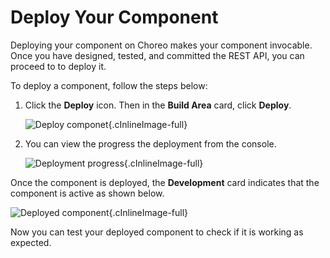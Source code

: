 # Deploy Your Component

Deploying your component on Choreo makes your component invocable. Once you have designed, tested, and committed the REST API, you can proceed to to deploy it.

To deploy a component, follow the steps below:

1. Click the **Deploy** icon. Then in the **Build Area** card, click **Deploy**.

    ![Deploy componet](../../assets/img/tutorials/rest-api/deploy-api.png){.cInlineImage-full}

2. You can view the progress the deployment from the console.

    ![Deployment progress](../../assets/img/tutorials/rest-api/deployment-progress.png){.cInlineImage-full}

Once the component is deployed, the **Development** card indicates that the component is active as shown below.

![Deployed component](../../assets/img/tutorials/rest-api/deployed-api.png){.cInlineImage-full}

Now you can test your deployed component to check if it is working as expected.


